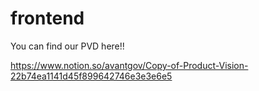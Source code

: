 # frontend

You can find our PVD here!! 

https://www.notion.so/avantgov/Copy-of-Product-Vision-22b74ea1141d45f899642746e3e3e6e5